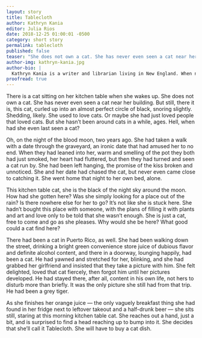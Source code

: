 ```yaml
---
layout: story
title: Tablecloth
author: Kathryn Kania
editor: Julia Rios
date: 2018-12-25 01:00:01 -0500
category: short story
permalink: tablecloth
published: false
teaser: "She does not own a cat. She has never even seen a cat near her building. But still, there it is, curled up into an almost perfect circle of black."
author-img: kathryn-kania.jpg
author-bio: |
  Kathryn Kania is a writer and librarian living in New England. When not thinking about mythological beings, storytelling, or food, Kathryn enjoys swing dancing and walking amongst trees.
proofread: true
---
```


There is a cat sitting on her kitchen table when she wakes up. She does not own a cat. She has never even seen a cat near her building. But still, there it is, this cat, curled up into an almost perfect circle of black, snoring slightly. Shedding, likely. She used to love cats. Or maybe she had just loved people that loved cats. But she hasn’t been around cats in a while, ages. Hell, when had she even last seen a cat?

Oh, on the night of the blood moon, two years ago. She had taken a walk with a date through the graveyard, an ironic date that had amused her to no end. When they had leaned into her, warm and smelling of the pot they both had just smoked, her heart had fluttered, but then they had turned and seen a cat run by. She had been left hanging, the promise of the kiss broken and unnoticed. She and her date had chased the cat, but never even came close to catching it. She went home that night to her own bed, alone.

This kitchen table cat, she is the black of the night sky around the moon. How had she gotten here? Was she simply looking for a place out of the rain? Is there nowhere else for her to go? It’s not like she is stuck here. She hadn’t bought this place with someone, with the plans of filling it with plants and art and love only to be told that she wasn’t enough. She is just a cat, free to come and go as she pleases. Why would she be here? What good could a cat find here?

There had been a cat in Puerto Rico, as well. She had been walking down the street, drinking a bright green convenience store juice of dubious flavor and definite alcohol content, and there in a doorway, lounging happily, had been a cat. He had yawned and stretched for her, blinking, and she had grabbed her girlfriend and insisted that they take a picture with him. She felt delighted, loved that cat fiercely, then forgot him until her pictures developed. He had stayed there, after all, content in his own life, not hers to disturb more than briefly. It was the only picture she still had from that trip. He had been a grey tiger.

As she finishes her orange juice — the only vaguely breakfast thing she had found in her fridge next to leftover takeout and a half-drunk beer — she sits still, staring at this morning kitchen table cat. She reaches out a hand, just a bit, and is surprised to find a head reaching up to bump into it. She decides that she’ll call it Tablecloth. She will have to buy a cat dish.
